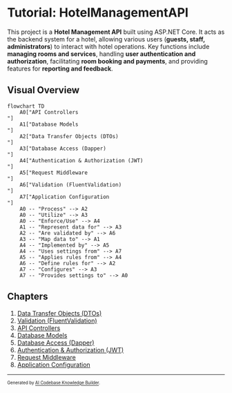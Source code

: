 # Tutorial: HotelManagementAPI

This project is a **Hotel Management API** built using ASP.NET Core.
It acts as the backend system for a hotel, allowing various users (**guests, staff, administrators**) to interact with hotel operations.
Key functions include **managing rooms and services**, handling **user authentication and authorization**, facilitating **room booking and payments**, and providing features for **reporting and feedback**.


## Visual Overview

```mermaid
flowchart TD
    A0["API Controllers
"]
    A1["Database Models
"]
    A2["Data Transfer Objects (DTOs)
"]
    A3["Database Access (Dapper)
"]
    A4["Authentication & Authorization (JWT)
"]
    A5["Request Middleware
"]
    A6["Validation (FluentValidation)
"]
    A7["Application Configuration
"]
    A0 -- "Process" --> A2
    A0 -- "Utilize" --> A3
    A0 -- "Enforce/Use" --> A4
    A1 -- "Represent data for" --> A3
    A2 -- "Are validated by" --> A6
    A3 -- "Map data to" --> A1
    A4 -- "Implemented by" --> A5
    A4 -- "Uses settings from" --> A7
    A5 -- "Applies rules from" --> A4
    A6 -- "Define rules for" --> A2
    A7 -- "Configures" --> A3
    A7 -- "Provides settings to" --> A0
```

## Chapters

1. [Data Transfer Objects (DTOs)
](01_data_transfer_objects__dtos__.md)
2. [Validation (FluentValidation)
](02_validation__fluentvalidation__.md)
3. [API Controllers
](03_api_controllers_.md)
4. [Database Models
](04_database_models_.md)
5. [Database Access (Dapper)
](05_database_access__dapper__.md)
6. [Authentication & Authorization (JWT)
](06_authentication___authorization__jwt__.md)
7. [Request Middleware
](07_request_middleware_.md)
8. [Application Configuration
](08_application_configuration_.md)

---

<sub><sup>Generated by [AI Codebase Knowledge Builder](https://github.com/The-Pocket/Tutorial-Codebase-Knowledge).</sup></sub>
